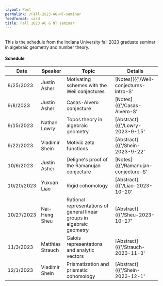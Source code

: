 ```yaml
---
layout: Post
permalink: /Fall-2023-AG-NT-seminar
feedformat: card
title: Fall 2023 AG & NT seminar
---
```

<br/>
This is the schedule from the Indiana University fall 2023 graduate seminar in algebraic geometry and number theory.

#### Schedule

| Date | Speaker | Topic | Details |
| -------- | ---------- | -------- | ---------- |
| 8/25/2023 | Justin Asher | Motivating schemes with the Weil conjectures | [Notes]({{'/Weil-conjectures-intro-S' | relative_url}}) |
| 9/8/2023 | Justin Asher | Casas-Alvero conjecture | [Notes]({{'/Casas-Alvero-S' | relative_url}}) |
| 9/15/2023 | Nathan Lowry |  Topos theory in algebraic geometry | [Abstract]({{'/Lowry-2023-9-15' | relative_url}}) |
| 9/22/2023 | Vladimir Shein | Motivic zeta functions | [Abstract]({{'/Shein-2023-9-22' | relative_url}}) |
| 10/6/2023 | Justin Asher | Deligne's proof of the Ramanujan conjecture | [Notes]({{'/Ramanujan-conjecture-S' | relative_url}}) |
| 10/20/2023 | Yuxuan Liao | Rigid cohomology |  [Abstract]({{'/Liao-2023-10-20' | relative_url}}) | 
| 10/27/2023 | Nai-Heng Sheu | Rational representations of general linear groups in algebraic geometry | [Abstract]({{'/Sheu-2023-10-27' | relative_url}}) |
| 11/3/2023 | Matthias Strauch | Galois representations and analytic vectors  |  [Abstract]({{'/Strauch-2023-11-3' | relative_url}}) |
| 12/1/2023 | Vladimir Shein | Prismatization and prismatic cohomology | [Abstract]({{'/Shein-2023-12-1' | relative_url}}) |

